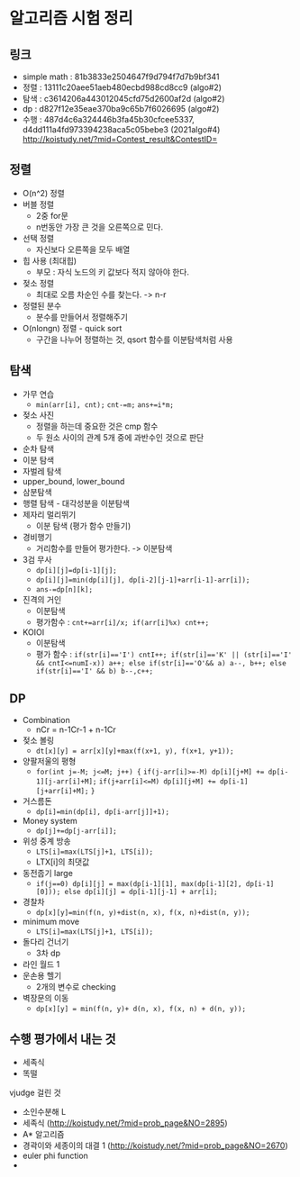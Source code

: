 # 알고리즘 시험 정리
## 링크
- simple math : 81b3833e2504647f9d794f7d7b9bf341
- 정렬 : 13111c20aee51aeb480ecbd988cd8cc9 (algo#2)
- 탐색 : c3614206a443012045cfd75d2600af2d (algo#2)
- dp : d827f12e35eae370ba9c65b7f6026695 (algo#2)
- 수행 : 487d4c6a324446b3fa45b30cfcee5337, d4dd111a4fd973394238aca5c05bebe3 (2021algo#4)
http://koistudy.net/?mid=Contest_result&ContestID=

## 정렬
- O(n^2) 정렬 
- 버블 정렬
    - 2중 for문
    - n번동안 가장 큰 것을 오른쪽으로 민다. 
- 선택 정렬 
    - 자신보다 오른쪽을 모두 배열
- 힙 사용 (최대힙)
    - 부모 : 자식 노드의 키 값보다 적지 않아야 한다. 
- 젖소 정렬
    - 최대로 오름 차순인 수를 찾는다. -> n-r 
- 정렬된 분수 
    - 분수를 만들어서 정렬해주기
- O(nlongn) 정렬 - quick sort
    - 구간을 나누어 정렬하는 것, qsort 함수를 이분탐색처럼 사용

## 탐색
- 가무 연습
    - `min(arr[i], cnt);` `cnt-=m;` `ans+=i*m;`
- 젖소 사진
    - 정렬을 하는데 중요한 것은 cmp 함수
    - 두 원소 사이의 관계 5개 중에 과반수인 것으로 판단
- 순차 탐색
- 이분 탐색
- 자벌레 탐색
- upper_bound, lower_bound
- 삼분탐색
- 행렬 탐색 - 대각성분을 이분탐색
- 제자리 멀리뛰기
    - 이분 탐색 (평가 함수 만들기)
- 경비행기 
    - 거리함수를 만들어 평가한다. -> 이분탐색
- 3검 무사
    - `dp[i][j]=dp[i-1][j];`
    - `dp[i][j]=min(dp[i][j], dp[i-2][j-1]+arr[i-1]-arr[i]);`
    - `ans-=dp[n][k];`
- 진격의 거인
    - 이분탐색
    - 평가함수 : `cnt+=arr[i]/x; if(arr[i]%x) cnt++;`
- KOIOI
    - 이분탐색
    - 평가 함수 : `if(str[i]=='I') cntI++; if(str[i]=='K' || (str[i]=='I' && cntI<=numI-x)) a++; else if(str[i]=='O'&& a) a--, b++; else if(str[i]=='I' && b) b--,c++;`

## DP
- Combination 
    - nCr = n-1Cr-1 + n-1Cr
- 젖소 볼링
    -  `dt[x][y] = arr[x][y]+max(f(x+1, y), f(x+1, y+1));`
- 양팔저울의 평형
    - `for(int j=-M; j<=M; j++) {`
            `if(j-arr[i]>=-M) dp[i][j+M] += dp[i-1][j-arr[i]+M];`
            `if(j+arr[i]<=M) dp[i][j+M] += dp[i-1][j+arr[i]+M];`
       `} `
- 거스름돈
    - `dp[i]=min(dp[i], dp[i-arr[j]]+1);`
- Money system
    - `dp[j]+=dp[j-arr[i]];`
- 위성 중계 방송
    - `LTS[i]=max(LTS[j]+1, LTS[i]);`
    - LTX[i]의 최댓값
- 동전줍기 large 
    - `if(j==0) dp[i][j] = max(dp[i-1][1], max(dp[i-1][2], dp[i-1][0])); else dp[i][j] = dp[i-1][j-1] + arr[i];`
- 경찰차
    - `dp[x][y]=min(f(n, y)+dist(n, x), f(x, n)+dist(n, y));`
- minimum move
    - `LTS[i]=max(LTS[j]+1, LTS[i]);`
- 돌다리 건너기
    - 3차 dp 
- 라인 월드 1
- 운손용 헬기
    - 2개의 변수로 checking
- 벽장문의 이동
    - `dp[x][y] = min(f(n, y)+ d(n, x), f(x, n) + d(n, y));`
## 수행 평가에서 내는 것
- 세족식
- 똑떨

vjudge 걸린 것
- 소인수분해 L
- 세족식 (http://koistudy.net/?mid=prob_page&NO=2895)
- A* 알고리즘
- 경곽이와 세종이의 대결 1 (http://koistudy.net/?mid=prob_page&NO=2670)
- euler phi function
- 